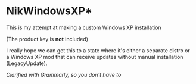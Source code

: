 # NikWindowsXP*
This is my attempt at making a custom Windows XP installation

(The product key is **not** included)

I really hope we can get this to a state where it's either a separate distro or a Windows XP mod that can receive updates without manual installation (LegacyUpdate).

*Clarified with Grammarly, so you don't have to*

